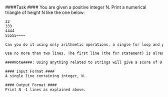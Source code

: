 ####Task ####
You are given a positive integer N. Print a numerical triangle of height N like the one below:

~~~~1
22
333
4444
55555~~~~

Can you do it using only arithmetic operations, a single for loop and print statement?

Use no more than two lines. The first line (the for statement) is already written for you. You have to complete the print statement.

####Note####: Using anything related to strings will give a score of 0.

#### Input Format ####
A single line containing integer, N.

#### Output Format ####
Print N -1 lines as explained above.
